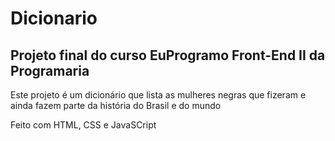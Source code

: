 # Dicionario
## Projeto final do curso EuProgramo Front-End II da Programaria

Este projeto é um dicionário que lista as mulheres negras que fizeram e ainda fazem parte da história do Brasil e do mundo

Feito com HTML, CSS e JavaSCript
